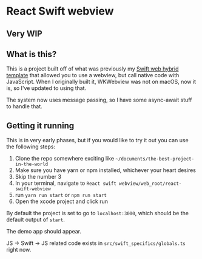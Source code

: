 # React Swift webview 

## Very WIP

## What is this?

This is a project built off of what was previously my [Swift web hybrid template](https://github.com/WillsonSmith/Swift-web-hybrid-template) that allowed you to use a webview, but call native code with JavaScript. When I originally built it, WKWebview was not on macOS, now it is, so I've updated to using that.

The system now uses message passing, so I have some async-await stuff to handle that. 

## Getting it running
This is in very early phases, but if you would like to try it out you can use the following steps:
1. Clone the repo somewhere exciting like `~/documents/the-best-project-in-the-world`
2. Make sure you have yarn or npm installed, whichever your heart desires
4. Skip the number 3
5. In your terminal, navigate to `React swift webview/web_root/react-swift-webview`
6. run `yarn run start` or `npm run start`
7. Open the xcode project and click run

By default the project is set to go to `localhost:3000`, which should be the default output of `start`.

The demo app should appear.

JS -> Swift -> JS related code exists in `src/swift_specifics/globals.ts` right now.
